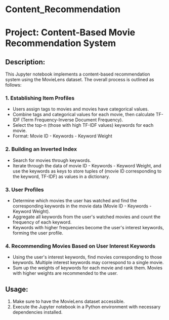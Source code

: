 # Content_Recommendation

# Project: Content-Based Movie Recommendation System

## Description:

This Jupyter notebook implements a content-based recommendation system using the MovieLens dataset. The overall process is outlined as follows:

### 1. Establishing Item Profiles

- Users assign tags to movies and movies have categorical values.
- Combine tags and categorical values for each movie, then calculate TF-IDF (Term Frequency-Inverse Document Frequency).
- Select the top-n (those with high TF-IDF values) keywords for each movie.
- Format: Movie ID - Keywords - Keyword Weight

### 2. Building an Inverted Index

- Search for movies through keywords.
- Iterate through the data of movie ID - Keywords - Keyword Weight, and use the keywords as keys to store tuples of (movie ID corresponding to the keyword, TF-IDF) as values in a dictionary.

### 3. User Profiles

- Determine which movies the user has watched and find the corresponding keywords in the movie data (Movie ID - Keywords - Keyword Weight).
- Aggregate all keywords from the user's watched movies and count the frequency of each keyword.
- Keywords with higher frequencies become the user's interest keywords, forming the user profile.

### 4. Recommending Movies Based on User Interest Keywords

- Using the user's interest keywords, find movies corresponding to those keywords. Multiple interest keywords may correspond to a single movie. 
- Sum up the weights of keywords for each movie and rank them. Movies with higher weights are recommended to the user.

## Usage:

1. Make sure to have the MovieLens dataset accessible.
2. Execute the Jupyter notebook in a Python environment with necessary dependencies installed.


